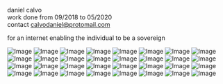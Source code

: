 
daniel calvo <br>
work done from 09/2018 to 05/2020 <br>
contact calvodaniel@protomail.com <br>

for an internet enabling the individual to be a sovereign



![Image](/danielcalvo-portfolio20-0.jpg)
![Image](/pf20-danielcalvo-3.jpg)
![Image](/danielcalvo-portfolio20-3.jpg)
![Image](/danielcalvo-portfolio20-5.jpg)
![Image](/danielcalvo-portfolio20-6.jpg)
![Image](/danielcalvo-portfolio20-8.jpg)
![Image](/danielcalvo-portfolio20-9.jpg)
![Image](/danielcalvo-portfolio20-10.jpg)
![Image](/danielcalvo-portfolio20-12.jpg)
![Image](/pf20-danielcalvo-2.jpg)
![Image](/danielcalvo-portfolio20-13.jpg)
![Image](/danielcalvo-portfolio20-14.jpg)
![Image](/danielcalvo-portfolio20-141.jpg)
![Image](/danielcalvo-portfolio20-15.jpg)
![Image](/danielcalvo-portfolio20-16.jpg)
![Image](/danielcalvo-portfolio20-17.jpg)
![Image](/danielcalvo-portfolio20-18.jpg)
![Image](/danielcalvo-portfolio20-19.jpg)
![Image](/danielcalvo-portfolio20-20.jpg)
![Image](/danielcalvo-portfolio20-21.jpg)
![Image](/danielcalvo-portfolio20-22.jpg)
![Image](/danielcalvo-portfolio20-23.jpg)
![Image](/danielcalvo-portfolio20-24.jpg)
![Image](/danielcalvo-portfolio20-26.jpg)
![Image](/danielcalvo-portfolio20-27.jpg)
![Image](/danielcalvo-portfolio20-28.jpg)
![Image](/danielcalvo-portfolio20-29.jpg)
![Image](/danielcalvo-portfolio20-30.jpg)
![Image](/danielcalvo-portfolio20-31.jpg)
![Image](/danielcalvo-portfolio20-33.jpg)
![Image](/danielcalvo-portfolio20-34.jpg)
![Image](/danielcalvo-portfolio20-35.jpg)



